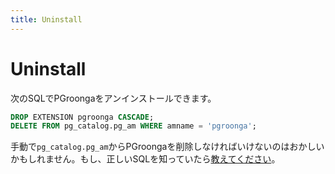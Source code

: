 ```yaml
---
title: Uninstall
---
```


# Uninstall

次のSQLでPGroongaをアンインストールできます。

```sql
DROP EXTENSION pgroonga CASCADE;
DELETE FROM pg_catalog.pg_am WHERE amname = 'pgroonga';
```

手動で`pg_catalog.pg_am`からPGroongaを削除しなければいけないのはおかしいかもしれません。もし、正しいSQLを知っていたら[教えてください](https://github.com/pgroonga/pgroonga/issues/new)。
